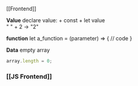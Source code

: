 [[Frontend]]

**Value**
declare value:
	+ const
	+ let
value  
	" " + 2 -> "2"


**function**
let a_function = (parameter) => {
	// code
}

**Data**
empty array
```js
array.length = 0;
```


### [[JS Frontend]]

